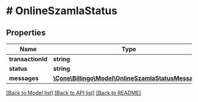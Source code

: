 # # OnlineSzamlaStatus

## Properties

Name | Type | Description | Notes
------------ | ------------- | ------------- | -------------
**transactionId** | **string** |  | [optional]
**status** | **string** |  | [optional]
**messages** | [**\Cone\Billingo\Model\OnlineSzamlaStatusMessage[]**](OnlineSzamlaStatusMessage.md) |  | [optional]

[[Back to Model list]](../../README.md#models) [[Back to API list]](../../README.md#endpoints) [[Back to README]](../../README.md)

